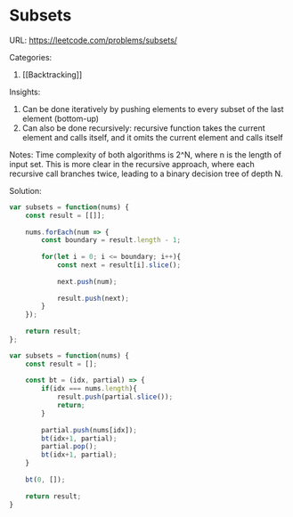 # Subsets

URL: https://leetcode.com/problems/subsets/

Categories:
1. [[Backtracking]]

Insights:
1.  Can be done iteratively by pushing elements to every subset of the last element (bottom-up)
2. Can also be done recursively: recursive function takes the current element and calls itself, and it omits the current element and calls itself

Notes:
Time complexity of both algorithms is 2^N, where n is the length of input set.  This is more clear in the recursive approach, where each recursive call branches twice, leading to a binary decision tree of depth N.

Solution:
```javascript
var subsets = function(nums) {
    const result = [[]];
    
    nums.forEach(num => {
        const boundary = result.length - 1;
        
        for(let i = 0; i <= boundary; i++){
            const next = result[i].slice();
            
            next.push(num);
            
            result.push(next);
        }
    });
        
    return result;
};

var subsets = function(nums) {
    const result = [];
    
    const bt = (idx, partial) => {
        if(idx === nums.length){
            result.push(partial.slice());
            return;
        }
        
        partial.push(nums[idx]);
        bt(idx+1, partial);
        partial.pop();
        bt(idx+1, partial);
    }
    
    bt(0, []);
    
    return result;
}
```